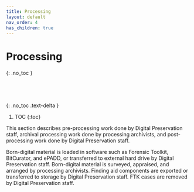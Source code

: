 ```yaml
---
title: Processing
layout: default
nav_order: 4
has_children: true
---
```


# Processing
{: .no_toc }

##  &nbsp;
{: .no_toc .text-delta }

1. TOC
{:toc}

This section describes pre-processing work done by Digital Preservation staff, archival processing work done by processing archivists, and post-processing work done by Digital Preservation staff. 

Born-digital material is loaded in software such as Forensic Toolkit, BitCurator, and ePADD, or transferred to external hard drive by Digital Preservation staff. Born-digital material is surveyed, appraised, and arranged by processing archivists. Finding aid components are exported or transferred to storage by Digital Preservation staff. FTK cases are removed by Digital Preservation staff.  